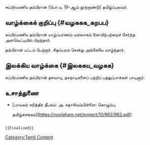 சுப்பிரமணிய தம்பிரான் (பொ.யு. 19-ஆம் நூற்றாண்டு) தமிழ்ப்புலவர்.

## வாழ்க்கைக் குறிப்பு {#வழககக_கறபப}

சுப்பிரமணிய தம்பிரான் யாழ்ப்பாணம் மல்லாகம் கோயிற்பற்றைச் சேர்ந்த அளவெட்டியில் பிறந்தார்.
தம்பிரான் பட்டம் பெற்றார். சிதம்பரம் சென்று அங்கேயே வாழ்ந்தார்.

## இலக்கிய வாழ்க்கை {#இலககய_வழகக}

சுப்பிரமணிய தம்பிரான் தசவாயு, தசநாடிகளைப் பற்றிப் பத்துப்பாக்கள் பாடினார்.

## உசாத்துணை

-   [பாவலர் சரித்திர தீபகம்: அ. சதாசிவம்பிள்ளை: கொழும்பு
    தமிழ்ச்சங்கம்](https://noolaham.net/project/10/962/962.pdf)

```{=mediawiki}
{{Finalised}}
```
[Category:Tamil Content](Category:Tamil_Content "wikilink")
